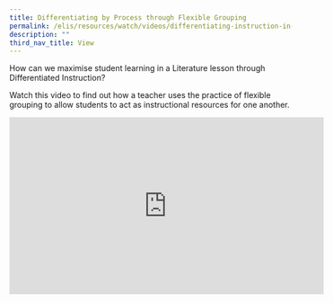 ```yaml
---
title: Differentiating by Process through Flexible Grouping
permalink: /elis/resources/watch/videos/differentiating-instruction-in-a-literature-classroom/
description: ""
third_nav_title: View
---
```

How can we maximise student learning in a Literature lesson through Differentiated Instruction?  
  
Watch this video to find out how a teacher uses the practice of flexible grouping to allow students to act as instructional resources for one another.

<iframe width="560" height="315" src="https://www.youtube.com/embed/T-8HqZzNwPk" title="YouTube video player" frameborder="0" allow="accelerometer; autoplay; clipboard-write; encrypted-media; gyroscope; picture-in-picture" allowfullscreen=""></iframe>